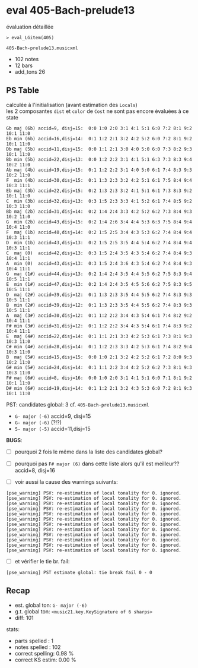 # eval 405-Bach-prelude13
évaluation détaillée

```shell
> eval_LGitem(405)
```

`405-Bach-prelude13.musicxml`

- 102 notes
- 12 bars
- add_tons 26

## PS Table
calculée à l'initialisation (avant estimation des `Locals`)  
les 2 composantes `dist` et `color` de `Cost` ne sont pas encore évaluées à ce state
```
Gb maj (6b) accid=9, disj=15:  0:0 1:0 2:0 3:1 4:1 5:1 6:0 7:2 8:1 9:2 10:1 11:0
Eb min (6b) accid=16,disj=14:  0:1 1:2 2:1 3:2 4:2 5:2 6:0 7:2 8:1 9:2 10:1 11:0
Db maj (5b) accid=11,disj=15:  0:0 1:1 2:1 3:0 4:0 5:0 6:0 7:3 8:2 9:3 10:1 11:0
Bb min (5b) accid=22,disj=13:  0:0 1:2 2:2 3:1 4:1 5:1 6:3 7:3 8:3 9:4 10:2 11:0
Ab maj (4b) accid=19,disj=15:  0:1 1:2 2:2 3:1 4:0 5:0 6:1 7:4 8:3 9:3 10:2 11:0
F  min (4b) accid=30,disj=15:  0:1 1:3 2:3 3:2 4:2 5:1 6:1 7:5 8:4 9:4 10:3 11:1
Eb maj (3b) accid=22,disj=15:  0:2 1:3 2:3 3:2 4:1 5:1 6:1 7:3 8:3 9:2 10:1 11:0
C  min (3b) accid=32,disj=13:  0:3 1:5 2:3 3:3 4:1 5:2 6:1 7:4 8:5 9:2 10:3 11:0
Bb maj (2b) accid=31,disj=14:  0:2 1:4 2:4 3:3 4:2 5:2 6:2 7:3 8:4 9:3 10:2 11:0
G  min (2b) accid=43,disj=15:  0:2 1:4 2:6 3:4 4:4 5:3 6:3 7:5 8:4 9:4 10:4 11:0
F  maj (1b) accid=40,disj=14:  0:2 1:5 2:5 3:4 4:3 5:3 6:2 7:4 8:4 9:4 10:3 11:1
D  min (1b) accid=43,disj=13:  0:2 1:5 2:5 3:5 4:4 5:4 6:2 7:4 8:4 9:4 10:3 11:1
C  maj (0)  accid=42,disj=13:  0:3 1:5 2:4 3:5 4:3 5:4 6:2 7:4 8:4 9:3 10:4 11:1
A  min (0)  accid=43,disj=13:  0:3 1:5 2:4 3:6 4:3 5:4 6:2 7:4 8:4 9:3 10:4 11:1
G  maj (1#) accid=44,disj=13:  0:2 1:4 2:4 3:5 4:4 5:5 6:2 7:5 8:3 9:4 10:5 11:1
E  min (1#) accid=47,disj=13:  0:2 1:4 2:4 3:5 4:5 5:6 6:2 7:5 8:3 9:5 10:5 11:1
D  maj (2#) accid=39,disj=12:  0:1 1:3 2:3 3:5 4:4 5:5 6:2 7:4 8:3 9:3 10:5 11:1
B  min (2#) accid=39,disj=12:  0:1 1:3 2:3 3:5 4:4 5:5 6:2 7:4 8:3 9:3 10:5 11:1
A  maj (3#) accid=30,disj=12:  0:1 1:2 2:2 3:4 4:3 5:4 6:1 7:4 8:2 9:2 10:4 11:1
F# min (3#) accid=31,disj=12:  0:1 1:2 2:2 3:4 4:3 5:4 6:1 7:4 8:3 9:2 10:4 11:1
E  maj (4#) accid=22,disj=14:  0:1 1:1 2:1 3:3 4:2 5:3 6:1 7:3 8:1 9:3 10:3 11:0
C# min (4#) accid=28,disj=14:  0:1 1:2 2:3 3:3 4:2 5:3 6:1 7:4 8:2 9:4 10:3 11:0
B  maj (5#) accid=15,disj=15:  0:0 1:0 2:1 3:2 4:2 5:2 6:1 7:2 8:0 9:3 10:2 11:0
G# min (5#) accid=24,disj=14:  0:1 1:1 2:2 3:4 4:2 5:2 6:2 7:3 8:1 9:3 10:3 11:0
F# maj (6#) accid=8, disj=16:  0:0 1:0 2:0 3:1 4:1 5:1 6:0 7:1 8:1 9:2 10:1 11:0
D# min (6#) accid=19,disj=14:  0:1 1:2 2:1 3:2 4:3 5:3 6:0 7:2 8:1 9:3 10:1 11:0
```



PST: candidates global: 3 
cf. `405-Bach-prelude13.musicxml`
- `G- major (-6)` accid=9, disj=15
- `G- major (-6)` (?!?)
- `5- major (-5)` accid=11,disj=15

**BUGS**:
- [ ] pourquoi 2 fois le même dans la liste des candidates global?
- [ ] pourquoi pas `F# major (6)` dans cette liste alors qu'il est meilleur?? accid=8, disj=16

- [ ] voir aussi la cause des warnings suivants:
```
[pse_warning] PSV: re-estimation of local tonality for 0. ignored.
[pse_warning] PSV: re-estimation of local tonality for 0. ignored.
[pse_warning] PSV: re-estimation of local tonality for 0. ignored.
[pse_warning] PSV: re-estimation of local tonality for 0. ignored.
[pse_warning] PSV: re-estimation of local tonality for 0. ignored.
[pse_warning] PSV: re-estimation of local tonality for 0. ignored.
[pse_warning] PSV: re-estimation of local tonality for 0. ignored.
[pse_warning] PSV: re-estimation of local tonality for 0. ignored.
[pse_warning] PSV: re-estimation of local tonality for 0. ignored.
[pse_warning] PSV: re-estimation of local tonality for 0. ignored.
[pse_warning] PSV: re-estimation of local tonality for 0. ignored.
[pse_warning] PSV: re-estimation of local tonality for 0. ignored.
```

- [ ] et vérifier le tie br. fail:
```
[pse_warning] PST estimate global: tie break fail 0 - 0
```

## Recap

- est. global ton: `G- major (-6)` 
- g.t. global ton: `<music21.key.KeySignature of 6 sharps>`
- diff: 101

stats:
- parts spelled   : 1
- notes spelled   : 102
- correct spelling: 0.98 %
- correct KS estim: 0.00 %